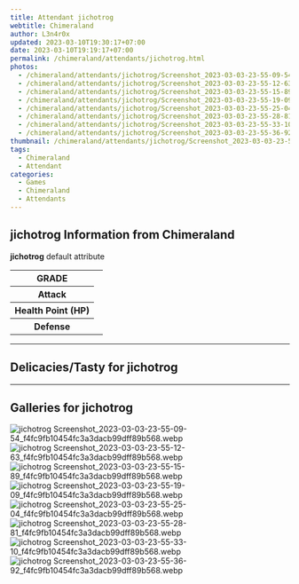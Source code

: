 ```yaml
---
title: Attendant jichotrog
webtitle: Chimeraland
author: L3n4r0x
updated: 2023-03-10T19:30:17+07:00
date: 2023-03-10T19:19:17+07:00
permalink: /chimeraland/attendants/jichotrog.html
photos:
  - /chimeraland/attendants/jichotrog/Screenshot_2023-03-03-23-55-09-54_f4fc9fb10454fc3a3dacb99dff89b568.webp
  - /chimeraland/attendants/jichotrog/Screenshot_2023-03-03-23-55-12-63_f4fc9fb10454fc3a3dacb99dff89b568.webp
  - /chimeraland/attendants/jichotrog/Screenshot_2023-03-03-23-55-15-89_f4fc9fb10454fc3a3dacb99dff89b568.webp
  - /chimeraland/attendants/jichotrog/Screenshot_2023-03-03-23-55-19-09_f4fc9fb10454fc3a3dacb99dff89b568.webp
  - /chimeraland/attendants/jichotrog/Screenshot_2023-03-03-23-55-25-04_f4fc9fb10454fc3a3dacb99dff89b568.webp
  - /chimeraland/attendants/jichotrog/Screenshot_2023-03-03-23-55-28-81_f4fc9fb10454fc3a3dacb99dff89b568.webp
  - /chimeraland/attendants/jichotrog/Screenshot_2023-03-03-23-55-33-10_f4fc9fb10454fc3a3dacb99dff89b568.webp
  - /chimeraland/attendants/jichotrog/Screenshot_2023-03-03-23-55-36-92_f4fc9fb10454fc3a3dacb99dff89b568.webp
thumbnail: /chimeraland/attendants/jichotrog/Screenshot_2023-03-03-23-55-09-54_f4fc9fb10454fc3a3dacb99dff89b568.webp
tags:
  - Chimeraland
  - Attendant
categories:
  - Games
  - Chimeraland
  - Attendants
---
```


<section id="bootstrap-wrapper"><link rel="stylesheet" href="https://rawcdn.githack.com/dimaslanjaka/Web-Manajemen/0c3b5aa1813bd4abcd2c11bf3e37928b15c28664/css/bootstrap-5-3-0-alpha3-wrapper.css"/><h2 id="attribute">jichotrog Information from Chimeraland</h2><p><b>jichotrog</b> default attribute <table><tr><th>GRADE</th><td></td></tr><tr><th>Attack</th><td></td></tr><tr><th>Health Point (HP)</th><td></td></tr><tr><th>Defense</th><td></td></tr></table></p><hr/><h2 id="delicacies">Delicacies/Tasty for jichotrog</h2><div class="text-white bg-dark"></div><hr/><div id="gallery"><h2>Galleries for jichotrog</h2><div class="row"><div class="col-lg-6 col-12"><img src="/chimeraland/attendants/jichotrog/Screenshot_2023-03-03-23-55-09-54_f4fc9fb10454fc3a3dacb99dff89b568.webp" alt="jichotrog Screenshot_2023-03-03-23-55-09-54_f4fc9fb10454fc3a3dacb99dff89b568.webp"/></div><div class="col-lg-6 col-12"><img src="/chimeraland/attendants/jichotrog/Screenshot_2023-03-03-23-55-12-63_f4fc9fb10454fc3a3dacb99dff89b568.webp" alt="jichotrog Screenshot_2023-03-03-23-55-12-63_f4fc9fb10454fc3a3dacb99dff89b568.webp"/></div><div class="col-lg-6 col-12"><img src="/chimeraland/attendants/jichotrog/Screenshot_2023-03-03-23-55-15-89_f4fc9fb10454fc3a3dacb99dff89b568.webp" alt="jichotrog Screenshot_2023-03-03-23-55-15-89_f4fc9fb10454fc3a3dacb99dff89b568.webp"/></div><div class="col-lg-6 col-12"><img src="/chimeraland/attendants/jichotrog/Screenshot_2023-03-03-23-55-19-09_f4fc9fb10454fc3a3dacb99dff89b568.webp" alt="jichotrog Screenshot_2023-03-03-23-55-19-09_f4fc9fb10454fc3a3dacb99dff89b568.webp"/></div><div class="col-lg-6 col-12"><img src="/chimeraland/attendants/jichotrog/Screenshot_2023-03-03-23-55-25-04_f4fc9fb10454fc3a3dacb99dff89b568.webp" alt="jichotrog Screenshot_2023-03-03-23-55-25-04_f4fc9fb10454fc3a3dacb99dff89b568.webp"/></div><div class="col-lg-6 col-12"><img src="/chimeraland/attendants/jichotrog/Screenshot_2023-03-03-23-55-28-81_f4fc9fb10454fc3a3dacb99dff89b568.webp" alt="jichotrog Screenshot_2023-03-03-23-55-28-81_f4fc9fb10454fc3a3dacb99dff89b568.webp"/></div><div class="col-lg-6 col-12"><img src="/chimeraland/attendants/jichotrog/Screenshot_2023-03-03-23-55-33-10_f4fc9fb10454fc3a3dacb99dff89b568.webp" alt="jichotrog Screenshot_2023-03-03-23-55-33-10_f4fc9fb10454fc3a3dacb99dff89b568.webp"/></div><div class="col-lg-6 col-12"><img src="/chimeraland/attendants/jichotrog/Screenshot_2023-03-03-23-55-36-92_f4fc9fb10454fc3a3dacb99dff89b568.webp" alt="jichotrog Screenshot_2023-03-03-23-55-36-92_f4fc9fb10454fc3a3dacb99dff89b568.webp"/></div></div></div></section>